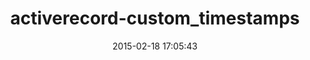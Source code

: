 ---
layout: post
title:  "activerecord-custom_timestamps"
repo:   "FineLinePrototyping/activerecord-custom_timestamps"
date:   2015-02-18 17:05:43
gemurl: https://github.com/FineLinePrototyping/activerecord-custom_timestamps
---